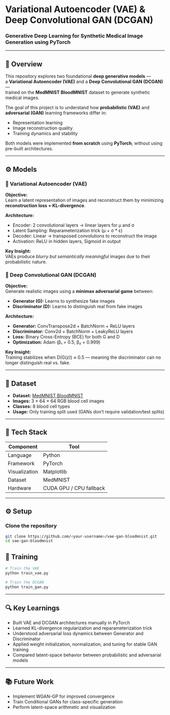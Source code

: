 # Variational Autoencoder (VAE) & Deep Convolutional GAN (DCGAN)
### Generative Deep Learning for Synthetic Medical Image Generation using PyTorch

---

## 🧠 Overview
This repository explores two foundational **deep generative models** —  
a **Variational Autoencoder (VAE)** and a **Deep Convolutional GAN (DCGAN)** —  
trained on the **MedMNIST BloodMNIST** dataset to generate synthetic medical images.

The goal of this project is to understand how **probabilistic (VAE)** and **adversarial (GAN)** learning frameworks differ in:
- Representation learning  
- Image reconstruction quality  
- Training dynamics and stability  

Both models were implemented **from scratch** using **PyTorch**, without using pre-built architectures.

---

## ⚙️ Models

### 🔹 Variational Autoencoder (VAE)
**Objective:**  
Learn a latent representation of images and reconstruct them by minimizing **reconstruction loss + KL-divergence**.

**Architecture:**
- Encoder: 2 convolutional layers → linear layers for μ and σ  
- Latent Sampling: Reparameterization trick (μ + σ * ε)  
- Decoder: Linear → transposed convolutions to reconstruct the image  
- Activation: ReLU in hidden layers, Sigmoid in output  

**Key Insight:**  
VAEs produce *blurry but semantically meaningful* images due to their probabilistic nature.

### 🔹 Deep Convolutional GAN (DCGAN)
**Objective:**  
Generate realistic images using a **minimax adversarial game** between:
- **Generator (G):** Learns to synthesize fake images  
- **Discriminator (D):** Learns to distinguish real from fake images  

**Architecture:**
- **Generator:** ConvTranspose2d + BatchNorm + ReLU layers  
- **Discriminator:** Conv2d + BatchNorm + LeakyReLU layers  
- **Loss:** Binary Cross-Entropy (BCE) for both G and D  
- **Optimization:** Adam (β₁ = 0.5, β₂ = 0.999)

**Key Insight:**  
Training stabilizes when D(G(z)) ≈ 0.5 — meaning the discriminator can no longer distinguish real vs. fake.

---

## 🧩 Dataset
- **Dataset:** [MedMNIST BloodMNIST](https://medmnist.com/)
- **Images:** 3 × 64 × 64 RGB blood cell images  
- **Classes:** 8 blood cell types  
- **Usage:** Only training split used (GANs don’t require validation/test splits)

---

## 🧰 Tech Stack
| Component | Tool |
|------------|------|
| Language | Python |
| Framework | PyTorch |
| Visualization | Matplotlib |
| Dataset | MedMNIST |
| Hardware | CUDA GPU / CPU fallback |

---

## ⚙️ Setup

### Clone the repository
```bash
git clone https://github.com/<your-username>/vae-gan-bloodmnist.git
cd vae-gan-bloodmnist
```
## 🚀 Training
```bash
# Train the VAE
python train_vae.py

# Train the DCGAN
python train_gan.py
```
---

## 🔍 Key Learnings
- Built VAE and DCGAN architectures manually in PyTorch
- Learned KL-divergence regularization and reparameterization trick
- Understood adversarial loss dynamics between Generator and Discriminator
- Applied weight initialization, normalization, and tuning for stable GAN training
- Compared latent-space behavior between probabilistic and adversarial models

---

## 📚 Future Work
- Implement WGAN-GP for improved convergence
- Train Conditional GANs for class-specific generation
- Perform latent-space arithmetic and visualization
